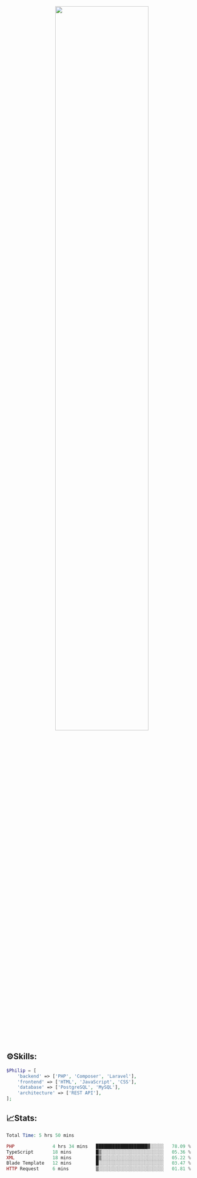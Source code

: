 <div align="center">
<img src="https://readme-typing-svg.demolab.com?font=Inconsolata&weight=500&size=50&duration=4000&pause=300&color=A7A459&center=true&vCenter=true&multiline=true&repeat=false&random=false&width=1300&height=140&lines=Hello,+Привет;I'm+Philip+a+beginner+backend+developer+in+php" width="70%" />
</div>

## ⚙️Skills:
```php
$Philip = [
    'backend' => ['PHP', 'Composer', 'Laravel'],
    'frontend' => ['HTML', 'JavaScript', 'CSS'],
    'database' => ['PostgreSQL', 'MySQL'],
    'architecture' => ['REST API'],
];
```
## 📈Stats:
<!--START_SECTION:waka-->

```PHP
Total Time: 5 hrs 50 mins

PHP              4 hrs 34 mins   ███████████████████▓░░░░░   78.09 %
TypeScript       18 mins         █▒░░░░░░░░░░░░░░░░░░░░░░░   05.36 %
XML              18 mins         █▒░░░░░░░░░░░░░░░░░░░░░░░   05.22 %
Blade Template   12 mins         █░░░░░░░░░░░░░░░░░░░░░░░░   03.47 %
HTTP Request     6 mins          ▒░░░░░░░░░░░░░░░░░░░░░░░░   01.81 %
```

<!--END_SECTION:waka-->

